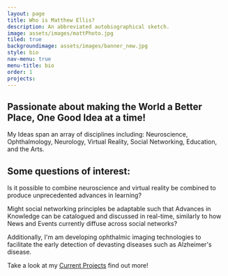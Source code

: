 ```yaml
---
layout: page
title: Who is Matthew Ellis?
description: An abbreviated autobiographical sketch. 
image: assets/images/mattPhoto.jpg
tiled: true
backgroundimage: assets/images/banner_new.jpg
style: bio
nav-menu: true
menu-title: bio
order: 1
projects:
---
```

<h2>Passionate about making the World a Better Place, One Good Idea at a time!</h2> 


My Ideas span an array of disciplines including: Neuroscience, Ophthalmology, 
Neurology, Virtual Reality, Social Networking, Education, and the Arts.


<h2>
Some questions of interest: 
</h2>



Is it possible to combine neuroscience and virtual reality be combined to produce unprecedented advances 
in learning? 

Might social networking principles be adaptable such that Advances in Knowledge can be 
catalogued and discussed in real-time, similarly to how News and Events currently diffuse across social networks? 

Additionally, I'm am developing ophthalmic imaging technologies to facilitate the early detection 
of devasting diseases such as Alzheimer's disease.


Take a look at my [Current Projects](https://matthewawesome.github.io/#one) find out more!








